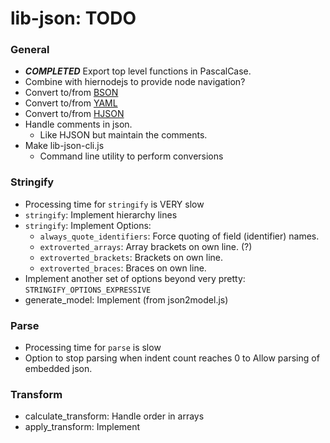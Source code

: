 # lib-json: TODO


### General

- ***COMPLETED*** Export top level functions in PascalCase.
- Combine with hiernodejs to provide node navigation?
- Convert to/from [BSON](https://bsonspec.org/)
- Convert to/from [YAML](https://yaml.org/)
- Convert to/from [HJSON](https://hjson.github.io/)
- Handle comments in json.
	- Like HJSON but maintain the comments.
- Make lib-json-cli.js
	- Command line utility to perform conversions


### Stringify

- Processing time for `stringify` is VERY slow
- `stringify`: Implement hierarchy lines
- `stringify`: Implement Options:
	- `always_quote_identifiers`: Force quoting of field (identifier) names.
	- `extroverted_arrays`: Array brackets on own line. (?)
	- `extroverted_brackets`: Brackets on own line.
	- `extroverted_braces`: Braces on own line.
- Implement another set of options beyond very pretty: `STRINGIFY_OPTIONS_EXPRESSIVE`
- generate_model: Implement (from json2model.js)


### Parse

- Processing time for `parse` is slow
- Option to stop parsing when indent count reaches 0 to Allow parsing of embedded json.


### Transform

- calculate_transform: Handle order in arrays
- apply_transform: Implement

